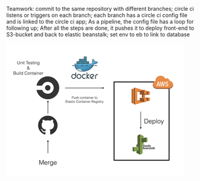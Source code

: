 Teamwork: commit to the same repository with different branches; circle ci listens or triggers on each branch; each branch has a circle ci config file and is linked to the circle ci app; As a pipeline, the config file has a loop for following up; After all the steps are done, it pushes it to deploy front-end to S3-bucket and back to elastic beanstalk; set env to eb to link to database


![circle](/screenshots/circle.jpeg)